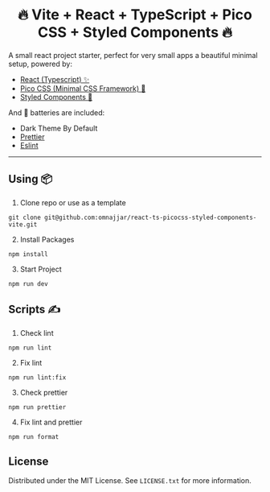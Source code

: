 <h1 align='center'>🔥 Vite + React + TypeScript + Pico CSS + Styled Components 🔥</h1>

A small react project starter, perfect for very small apps a beautiful minimal setup, powered by:

- [React (Typescript) ✨](https://react.dev/)
- [Pico CSS (Minimal CSS Framework) 🎨](https://picocss.com/)
- [Styled Components 💅](https://styled-components.com/)

And 🔋 batteries are included:

- Dark Theme By Default
- [Prettier](https://prettier.io/)
- [Eslint](https://eslint.org/)
<hr>

## **Using 📦**

1. Clone repo or use as a template

```
git clone git@github.com:omnajjar/react-ts-picocss-styled-components-vite.git
```

2. Install Packages

```
npm install
```

3. Start Project

```
npm run dev
```

## **Scripts ✍️**

1. Check lint

```
npm run lint
```

2. Fix lint

```
npm run lint:fix
```

3. Check prettier

```
npm run prettier
```

4. Fix lint and prettier

```
npm run format
```

## **License**

Distributed under the MIT License. See `LICENSE.txt` for more information.
